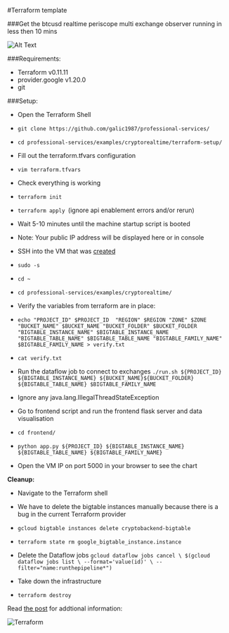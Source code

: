 #Terraform template

###Get the btcusd realtime periscope multi exchange observer running  in less then 10 mins

![Alt Text](https://media.giphy.com/media/238teoXcI17pu3YOSP/giphy.gif)

###Requirements:
- Terraform v0.11.11 
- provider.google v1.20.0
- git


###Setup:
- Open the Terraform Shell
- ```git clone https://github.com/galic1987/professional-services/ ```
- ```cd professional-services/examples/cryptorealtime/terraform-setup/```

- Fill out the terraform.tfvars configuration
-  `` vim terraform.tfvars ``

- Check everything is working 
- ```terraform init```
- ```terraform apply ```(ignore api enablement errors and/or rerun)

- Wait 5-10 minutes until the machine startup script is booted 
- Note: Your public IP address will be displayed here or in console 

- SSH into the VM that was [created](https://console.cloud.google.com/compute/instances)
- ```sudo -s ```
- ```cd ~```
- ```cd professional-services/examples/cryptorealtime/```


- Verify the variables from terraform are in place:
- ```echo "PROJECT_ID" $PROJECT_ID  "REGION" $REGION "ZONE" $ZONE "BUCKET_NAME" $BUCKET_NAME "BUCKET_FOLDER" $BUCKET_FOLDER "BIGTABLE_INSTANCE_NAME" $BIGTABLE_INSTANCE_NAME "BIGTABLE_TABLE_NAME" $BIGTABLE_TABLE_NAME "BIGTABLE_FAMILY_NAME" $BIGTABLE_FAMILY_NAME > verify.txt```

- ```cat verify.txt```

- Run the dataflow job to connect to exchanges
```./run.sh ${PROJECT_ID} ${BIGTABLE_INSTANCE_NAME} ${BUCKET_NAME}${BUCKET_FOLDER} ${BIGTABLE_TABLE_NAME} $BIGTABLE_FAMILY_NAME```
- Ignore any java.lang.IllegalThreadStateException


- Go to frontend script and run the frontend flask server and data visualisation
- ```cd frontend/```
- ```python app.py ${PROJECT_ID} ${BIGTABLE_INSTANCE_NAME} ${BIGTABLE_TABLE_NAME} ${BIGTABLE_FAMILY_NAME}```

- Open the VM IP on port 5000 in your browser to see the chart 


**Cleanup:**
- Navigate to the Terraform shell
- We have to delete the bigtable instances manually because there is a bug in the current Terraform provider
- ```gcloud bigtable instances delete cryptobackend-bigtable```
- ```terraform state rm google_bigtable_instance.instance```

- Delete the Dataflow jobs
`gcloud dataflow jobs cancel \
$(gcloud dataflow jobs list \
--format='value(id)' \
--filter="name:runthepipeline*")`

- Take down the infrastructure 
- ```terraform destroy```

Read [the post](https://medium.com/p/bigtable-beam-dataflow-cryptocurrencies-gcp-terraform-java-maven-4e7873811e86/edit) for addtional information:


![Terraform](https://media.giphy.com/media/sDjIG2QtbXKta/giphy.gif)
